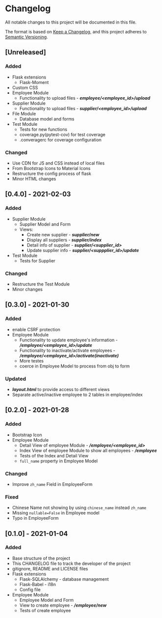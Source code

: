 # Changelog
All notable changes to this project will be documented in this file.

The format is based on [Keep a Changelog](https://keepachangelog.com/en/1.0.0/),
and this project adheres to [Semantic Versioning](https://semver.org/spec/v2.0.0.html).

## [Unreleased]
### Added
- Flask extensions
  - Flask-Moment
- Custom CSS
- Employee Module
  - Functionality to upload files - ***employee/<employee_id>/upload***
- Supplier Module
  - Functionality to upload files - ***supplier/<employee_id>/upload***
- File Module
  - Database model and forms
- Test Module
  - Tests for new functions
  - coverage.py(pytest-cov) for test coverage
  - .converagerc for coverage configuration

### Changed
- Use CDN for JS and CSS instead of local files
- From Bootstrap Icons to Material Icons
- Restructure the config process of flask
- Minor HTML changes

## [0.4.0] - 2021-02-03
### Added
- Supplier Module
  - Supplier Model and Form
  - Views:
    - Create new supplier - ***supplier/new***
    - Display all suppliers - ***supplier/index***
    - Detail info of supplier - ***supplier/<supplier_id>***
    - Update supplier info - ***supplier/<suppplier_id>/update***
- Test Module
  - Tests for Supplier

### Changed
- Restructure the Test Module
- Minor changes

## [0.3.0] - 2021-01-30 
### Added
- enable CSRF protection
- Employee Module
  - Functionality to update employee's information - ***/employee/<employee_id>/update***
  - Functionality to inactivate/activate employees - ***/employee/<employee_id>/activate(inactivate)***
  - More testes
  - coerce in Employee Model to process from obj to form

### Updated
- ***layout.html*** to provide access to different views
- Separate active/inactive employee to 2 tables in employee/index

## [0.2.0] - 2021-01-28
### Added
- Bootstrap Icon
- Employee Module
  - Detail View of employee Module - ***/employee/<employee_id>***
  - Index View of employee Module to show all employees - ***/employee***
  - Tests of the Index and Detail View
  - `full_name` property in Employee Model

### Changed
- Improve `zh_name` Field in EmployeeForm 

### Fixed
- Chinese Name not showing by using `chinese_name` instead `zh_name`
- Missing `nullable=False` in Employee model
- Typo in EmployeeForm

## [0.1.0] - 2021-01-04
### Added
- Base structure of the project
- This CHANGELOG file to track the developer of the project
- gitignore, README and LICENSE files
- Flask extensions
  - Flask-SQLAlchemy - database management
  - Flask-Babel - i18n
  - Config file
- Employee Module
  - Employee Model and Form
  - View to create employee - ***/employee/new***
  - Tests of create employee
